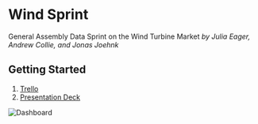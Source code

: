# Wind Sprint
General Assembly Data Sprint on the Wind Turbine Market
*by Julia Eager, Andrew Collie, and Jonas Joehnk*

## Getting Started
1. [Trello](https://trello.com/b/Byj3sNaH/wind-market-sprint)
2. [Presentation Deck](https://github.com/jjoehnk/wind_sprint/blob/main/Wind%20Market%20Investment%20Deck.pdf)

![Dashboard](https://drive.google.com/file/d/1ik7icn7V1s0j0ztmtRsQmGwQJq_V0Nc9/view?usp=drive_link)

